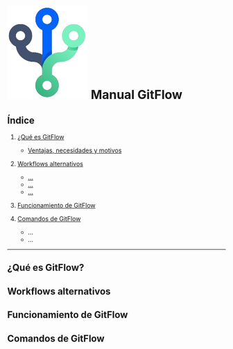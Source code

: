 # ![Imagen de GitFlow](../assets/git-flow.png "GitFlow") Manual GitFlow

## Índice

1. [¿Qué es GitFlow](#qué-es-gitflow)
   - [Ventajas, necesidades y motivos](ventajas-necesidades-y-motivos)

2. [Workflows alternativos](#workflows-alternativos)
   - [...](#...)
   - [...](#...)
   - [...](#...)
  
3. [Funcionamiento de GitFlow](#funcionamiento-de-gitflow)

4. [Comandos de GitFlow](#comandos-de-gitflow)
   - ...
   - ...

---

## ¿Qué es GitFlow?

## Workflows alternativos

## Funcionamiento de GitFlow

## Comandos de GitFlow
